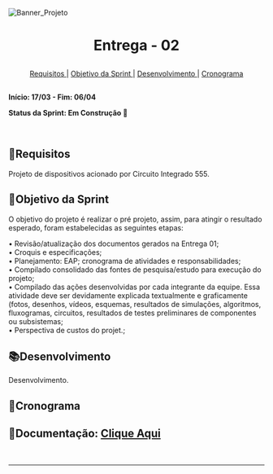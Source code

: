 ![Banner_Projeto](https://github.com/user-attachments/assets/6f7508a2-d937-4b8c-9b76-6812abb6fed2)



<h1 align="center"> Entrega - 02</h1>

##

<p align="center">
  <a href="#requisito">Requisitos </a> 
  |
  <a href="#objetivo">Objetivo da Sprint </a>
  |
  <a href="#desenvolvimento">Desenvolvimento </a>
  |
  <a href="#cronograma">Cronograma </a>
  
</p>

##

**Início: 17/03  - Fim: 06/04**

**Status da Sprint: Em Construção 🚧**
<br>


</br>


<span id="requisito">
  
 ## 📜Requisitos

 Projeto de dispositivos acionado por Circuito Integrado 555.

<span id="objetivo">
  
## 📌Objetivo da Sprint
O objetivo do projeto é realizar o pré projeto, assim, para atingir o resultado esperado, foram estabelecidas as seguintes etapas:<br>

•	Revisão/atualização dos documentos gerados na Entrega 01;<br>
•	Croquis e especificações;<br>
•	Planejamento: EAP; cronograma de atividades e responsabilidades;<br>
•	Compilado consolidado das fontes de pesquisa/estudo para execução do projeto;<br>
•	Compilado das ações desenvolvidas por cada integrante da equipe. Essa atividade deve ser devidamente explicada textualmente e graficamente (fotos, desenhos, vídeos, esquemas, resultados de simulações, algoritmos, fluxogramas, circuitos, resultados de testes preliminares de componentes ou subsistemas;<br>
•	Perspectiva de custos do projet.;<br>


<span id="desenvolvimento">
  
## 📚Desenvolvimento

Desenvolvimento.

<span id="cronograma">

## 📅Cronograma

> 


## 📝Documentação:  [Clique Aqui](https://github.com/MavPro-tech/Sensor_2025-01/tree/main/documents/sprints/sprint02)

<br>

  
  ---
  
</div>
